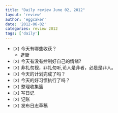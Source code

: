 ```yaml
---
title: "Daily review June 02, 2012" 
layout: 'review'
author: 'eggcaker'
date: '2012-06-02'
categories: review 2012
tags: ['daily']
---
```



  * `[X]` 今天有哪些收获？ 
    * 逛街 
  * `[X]` 今天有没有控制好自己的情绪? 
  * `[X]` 非礼勿视，非礼勿听,论人是非者，必是是非人。 
  * `[X]` 今天的计划完成了吗？ 
  * `[X]` 今天的好习惯执行了吗？ 
  * `[X]` 整理收集篮 
  * `[X]` 写日记 
  * `[X]` 记账 
  * `[X]` 发布日志草稿 


